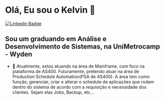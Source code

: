 # Olá, Eu sou o Kelvin 👋

[![Linkedin Badge](https://img.shields.io/badge/-LinkedIn-blue?style=for-the-badge&logo=Linkedin&logoColor=white&link=https:https://www.linkedin.com/in/kelvin-damasio//)](https://www.linkedin.com/in/kelvin-damasio//)

## Sou um graduando em Análise e Desenvolvimento de Sistemas, na UniMetrocamp - Wyden

- 📅  Atualmente, estou atuando na área de Mainframe, com foco na plataforma de AS400. Futuramente, pretendo atuar na área de Production Schedule Automation(PSA de AS400). A área tem como função, gerenciar, criar e alterar o schedule de aplicações que rodam dentro do sistema de acordo com a requisição e necessidade dos clientes. Sejam elas Jobs, Backup, etc...


